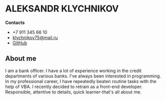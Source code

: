 # ALEKSANDR KLYCHNIKOV

**Contacts**

* +7 911 345 66 10
* [klychnikov75@mail.ru](mailto:klychnikov75@mail.ru)
* [GitHub](https://github.com/AlexandrKlychnikov)

## About me

I am a bank officer. I have a lot of experience working in the credit departments of various banks.
I've always been interested in programming. In my professional career, 
I have repeatedly beaten routine tasks with the help of VBA.
I recently decided to retrain as a front-end developer. 
Responsible, attentive to details, quick learner-that's all about me.